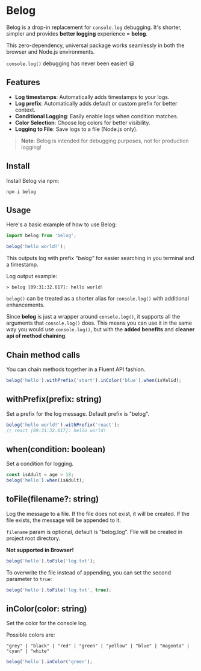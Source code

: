 # Belog

Belog is a drop-in replacement for `console.log` debugging. It's shorter, simpler and provides **better logging** experience = **belog**.

This zero-dependency, universal package works seamlessly in both the browser and Node.js environments.

`console.log()` debugging has never been easier! 😃

## Features

- **Log timestamps**: Automatically adds timestamps to your logs.
- **Log prefix**: Automatically adds default or custom prefix for better context.
- **Conditional Logging**: Easily enable logs when condition matches.
- **Color Selection**: Choose log colors for better visibility.
- **Logging to File**: Save logs to a file (Node.js only).

> **Note**: Belog is intended for debugging purposes, not for production logging!

## Install

Install Belog via npm:

```
npm i belog
```

## Usage

Here's a basic example of how to use Belog:

```javascript
import belog from 'belog';

belog('hello world!');
```

This outputs log with prefix _"belog"_ for easier searching in you terminal and a timestamp.

Log output example:

```
> belog [09:31:32.617]: hello world!
```

`belog()` can be treated as a shorter alias for `console.log()` with additional enhancements.

Since **belog** is just a wrapper around `console.log()`, it supports all the arguments that `console.log()` does. This means you can use it in the same way you would use `console.log()`, but with the **added benefits** and **cleaner api of method chaining**.

## Chain method calls

You can chain methods together in a Fluent API fashion.

```javascript
belog('hello').withPrefix('start').inColor('blue').when(isValid);
```

## withPrefix(prefix: string)

Set a prefix for the log message. Default prefix is "belog".

```javascript
belog('hello world!').withPrefix('react');
// react [09:31:32.617]: hello world!
```

## when(condition: boolean)

Set a condition for logging.

```javascript
const isAdult = age > 18;
belog('hello').when(isAdult);
```

## toFile(filename?: string)

Log the message to a file. If the file does not exist, it will be created. If the file exists, the message will be appended to it.

`filename` param is optional, default is "belog.log". File will be created in project root directory.

**Not supported in Browser!**

```javascript
belog('hello').toFile('log.txt');
```

To overwrite the file instead of appending, you can set the second parameter to `true`:

```javascript
belog('hello').toFile('log.txt', true);
```

## inColor(color: string)

Set the color for the console log.

Possible colors are:

```
"grey" | "black" | "red" | "green" | "yellow" | "blue" | "magenta" | "cyan" | "white"
```

```javascript
belog('hello').inColor('green');
```

